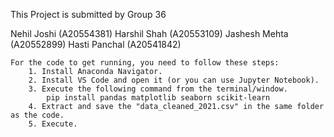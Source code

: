 This Project is submitted by Group 36

Nehil Joshi (A20554381)
Harshil Shah (A20553109)
Jashesh Mehta (A20552899)
Hasti Panchal (A20541842)



	For the code to get running, you need to follow these steps:
		1. Install Anaconda Navigator.
		2. Install VS Code and open it (or you can use Jupyter Notebook).
		3. Execute the following command from the terminal/window.
			pip install pandas matplotlib seaborn scikit-learn
		4. Extract and save the "data_cleaned_2021.csv" in the same folder as the code.
		5. Execute.
